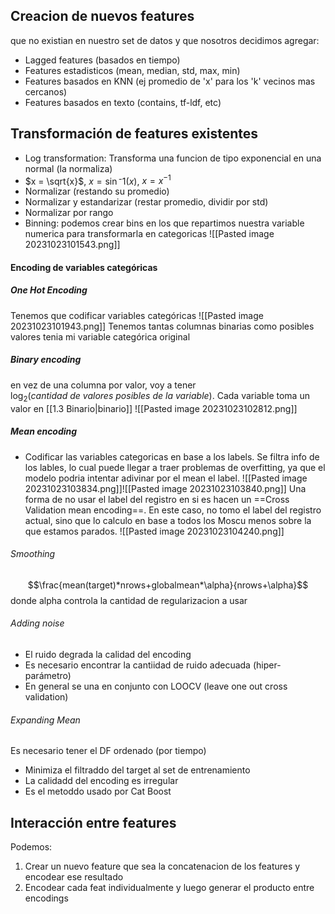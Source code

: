 ## Creacion de nuevos features
que no existian en nuestro set de datos y que nosotros decidimos agregar:
- Lagged features (basados en tiempo)
- Features estadisticos (mean, median, std, max, min)
- Features basados en KNN (ej promedio de 'x' para los 'k' vecinos mas cercanos)
- Features basados en texto (contains, tf-ldf, etc)

## Transformación de features existentes
- Log transformation: Transforma una funcion de tipo exponencial en una normal (la normaliza)
- $x = \sqrt{x}$, $x=\sin⁻1(x)$, $x=x^{-1}$
- Normalizar (restando su promedio)
- Normalizar y estandarizar (restar promedio, dividir por std)
- Normalizar por rango 
- Binning: podemos crear bins en los que repartimos nuestra variable numerica para transformarla en categoricas ![[Pasted image 20231023101543.png]]
#### Encoding de variables categóricas
##### One Hot Encoding
Tenemos que codificar variables categóricas
![[Pasted image 20231023101943.png]]
Tenemos tantas columnas binarias como posibles valores tenia mi variable categórica original

##### Binary encoding
en vez de una columna por valor, voy a tener $\log_{2}(cantidad \ de \ valores \ posibles \ de \ la \ variable)$. Cada variable toma un valor en [[1.3 Binario|binario]]
![[Pasted image 20231023102812.png]]

##### Mean encoding
- Codificar las variables categoricas en base a los labels. Se filtra info de los lables, lo cual puede llegar a traer problemas de overfitting, ya que el modelo podria intentar adivinar por el mean el label. ![[Pasted image 20231023103834.png]]![[Pasted image 20231023103840.png]]
Una forma de no usar el label del registro en si es hacen un ==Cross Validation mean encoding==. En este caso, no tomo el label del registro actual, sino que lo calculo en base a todos los Moscu menos sobre la que estamos parados.
![[Pasted image 20231023104240.png]]

###### Smoothing
$$\frac{mean(target)*nrows+globalmean*\alpha}{nrows+\alpha}$$
donde alpha controla la cantidad de regularizacion a usar

###### Adding noise
- El ruido degrada la calidad del encoding
- Es necesario encontrar la cantiidad de ruido adecuada (hiper-parámetro)
-  En general se una en conjunto con LOOCV (leave one out cross validation)

###### Expanding Mean
Es necesario tener el DF ordenado (por tiempo)
- Minimiza el filtraddo del target al set de entrenamiento
- La calidadd del encoding es irregular
- Es el metoddo usado por Cat Boost

## Interacción entre features
Podemos: 
1. Crear un nuevo feature que sea la concatenacion de los features y encodear ese resultado
2. Encodear cada feat individualmente y luego generar el producto entre encodings